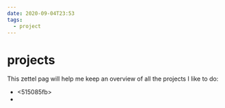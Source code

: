 ```yaml
---
date: 2020-09-04T23:53
tags:
  - project
---
```


# projects

This zettel pag will help me keep an overview of all the projects I like to do:

* <515085fb>
* <coretcd>
